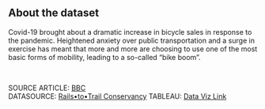 ## About the dataset

<p>Covid-19 brought about a dramatic increase in bicycle sales in response to the pandemic. Heightened anxiety over public transportation and a surge in exercise has meant 
that more and more are choosing to use one of the most basic forms of mobility, leading to a so-called “bike boom”.
</p> <br>

SOURCE ARTICLE: [BBC](https://www.bbc.com/future/bespoke/made-on-earth/the-great-bicycle-boom-of-2020.html)<br>
DATASOURCE: [Rails•to•Trail Conservancy](https://www.railstotrails.org/COVID19/#trailcount)
TABLEAU: [Data Viz Link](https://public.tableau.com/profile/jhansi.naveena.kurma#!/vizhome/Book1_16098010900370/Dashboard)
